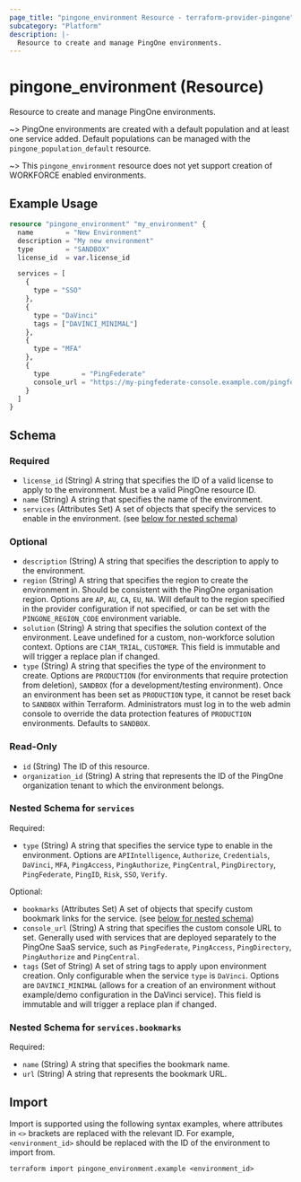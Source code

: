 ```yaml
---
page_title: "pingone_environment Resource - terraform-provider-pingone"
subcategory: "Platform"
description: |-
  Resource to create and manage PingOne environments.
---
```


# pingone_environment (Resource)

Resource to create and manage PingOne environments.

~> PingOne environments are created with a default population and at least one service added.  Default populations can be managed with the `pingone_population_default` resource.

~> This `pingone_environment` resource does not yet support creation of WORKFORCE enabled environments.

## Example Usage

```terraform
resource "pingone_environment" "my_environment" {
  name        = "New Environment"
  description = "My new environment"
  type        = "SANDBOX"
  license_id  = var.license_id

  services = [
    {
      type = "SSO"
    },
    {
      type = "DaVinci"
      tags = ["DAVINCI_MINIMAL"]
    },
    {
      type = "MFA"
    },
    {
      type        = "PingFederate"
      console_url = "https://my-pingfederate-console.example.com/pingfederate"
    }
  ]
}
```

<!-- schema generated by tfplugindocs -->
## Schema

### Required

- `license_id` (String) A string that specifies the ID of a valid license to apply to the environment.  Must be a valid PingOne resource ID.
- `name` (String) A string that specifies the name of the environment.
- `services` (Attributes Set) A set of objects that specify the services to enable in the environment. (see [below for nested schema](#nestedatt--services))

### Optional

- `description` (String) A string that specifies the description to apply to the environment.
- `region` (String) A string that specifies the region to create the environment in.  Should be consistent with the PingOne organisation region.  Options are `AP`, `AU`, `CA`, `EU`, `NA`.  Will default to the region specified in the provider configuration if not specified, or can be set with the `PINGONE_REGION_CODE` environment variable.
- `solution` (String) A string that specifies the solution context of the environment.  Leave undefined for a custom, non-workforce solution context.  Options are `CIAM_TRIAL`, `CUSTOMER`.  This field is immutable and will trigger a replace plan if changed.
- `type` (String) A string that specifies the type of the environment to create.  Options are `PRODUCTION` (for environments that require protection from deletion), `SANDBOX` (for a development/testing environment).  Once an environment has been set as `PRODUCTION` type, it cannot be reset back to `SANDBOX` within Terraform.  Administrators must log in to the web admin console to override the data protection features of `PRODUCTION` environments.  Defaults to `SANDBOX`.

### Read-Only

- `id` (String) The ID of this resource.
- `organization_id` (String) A string that represents the ID of the PingOne organization tenant to which the environment belongs.

<a id="nestedatt--services"></a>
### Nested Schema for `services`

Required:

- `type` (String) A string that specifies the service type to enable in the environment.  Options are `APIIntelligence`, `Authorize`, `Credentials`, `DaVinci`, `MFA`, `PingAccess`, `PingAuthorize`, `PingCentral`, `PingDirectory`, `PingFederate`, `PingID`, `Risk`, `SSO`, `Verify`.

Optional:

- `bookmarks` (Attributes Set) A set of objects that specify custom bookmark links for the service. (see [below for nested schema](#nestedatt--services--bookmarks))
- `console_url` (String) A string that specifies the custom console URL to set.  Generally used with services that are deployed separately to the PingOne SaaS service, such as `PingFederate`, `PingAccess`, `PingDirectory`, `PingAuthorize` and `PingCentral`.
- `tags` (Set of String) A set of string tags to apply upon environment creation.  Only configurable when the service `type` is `DaVinci`.  Options are `DAVINCI_MINIMAL` (allows for a creation of an environment without example/demo configuration in the DaVinci service).  This field is immutable and will trigger a replace plan if changed.

<a id="nestedatt--services--bookmarks"></a>
### Nested Schema for `services.bookmarks`

Required:

- `name` (String) A string that specifies the bookmark name.
- `url` (String) A string that represents the bookmark URL.

## Import

Import is supported using the following syntax examples, where attributes in `<>` brackets are replaced with the relevant ID.  For example, `<environment_id>` should be replaced with the ID of the environment to import from.

```shell
terraform import pingone_environment.example <environment_id>
```
